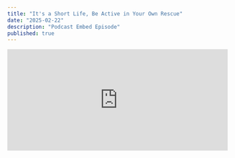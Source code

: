 ```yaml
---
title: "It's a Short Life, Be Active in Your Own Rescue"
date: "2025-02-22"
description: "Podcast Embed Episode"
published: true
---
```


<iframe
      title="Life Podcast by Joba Adewumi"
      class="mb-5 mt-5 rounded-xl"
      src="https://open.spotify.com/embed/episode/6TvpJPNCGBZdVnGA3utBa4?utm_source=generator&t=0"
      width="100%"
      height="232"
      frameBorder="0"
      allow="autoplay; clipboard-write; encrypted-media; fullscreen; picture-in-picture"
     ></iframe>
